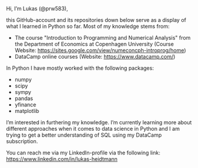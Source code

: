 Hi, I’m Lukas (@prw583),

this GitHub-account and its repositories down below serve as a display of what I learned in Python so far. Most of my knowledge stems from:
- The course "Introduction to Programming and Numerical Analysis" from the Department of Economics at Copenhagen University (Course Website: https://sites.google.com/view/numeconcph-introprog/home)
- DataCamp online courses (Website: https://www.datacamp.com/)


In Python I have mostly worked with the following packages: 
- numpy
- scipy
- sympy
- pandas
- yfinance
- matplotlib


I’m interested in furthering my knowledge. I’m currently learning more about different approaches when it comes to data science in Python and I am trying to get a better understanding of SQL using my DataCamp subscription.


You can reach me via my LinkedIn-profile via the following link:
https://www.linkedin.com/in/lukas-heidtmann


<!---
prw583/prw583 is a ✨ special ✨ repository because its `README.md` (this file) appears on your GitHub profile.
You can click the Preview link to take a look at your changes.
--->
